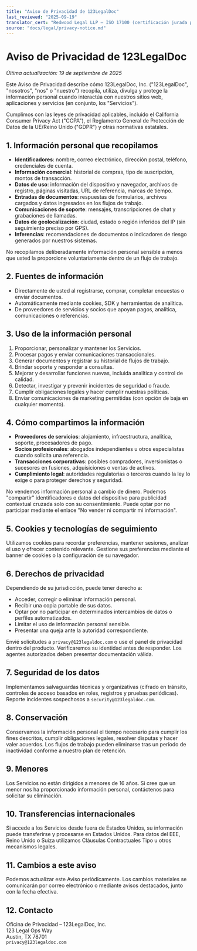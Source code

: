 ```yaml
---
title: "Aviso de Privacidad de 123LegalDoc"
last_reviewed: "2025-09-19"
translator_cert: "Redwood Legal LLP – ISO 17100 (certificación jurada pendiente)"
source: "docs/legal/privacy-notice.md"
---
```


# Aviso de Privacidad de 123LegalDoc

_Última actualización: 19 de septiembre de 2025_

Este Aviso de Privacidad describe cómo 123LegalDoc, Inc. ("123LegalDoc", "nosotros", "nos" o "nuestro") recopila, utiliza, divulga y protege la información personal cuando interactúa con nuestros sitios web, aplicaciones y servicios (en conjunto, los "Servicios").

Cumplimos con las leyes de privacidad aplicables, incluido el California Consumer Privacy Act ("CCPA"), el Reglamento General de Protección de Datos de la UE/Reino Unido ("GDPR") y otras normativas estatales.

## 1. Información personal que recopilamos
- **Identificadores**: nombre, correo electrónico, dirección postal, teléfono, credenciales de cuenta.
- **Información comercial**: historial de compras, tipo de suscripción, montos de transacción.
- **Datos de uso**: información del dispositivo y navegador, archivos de registro, páginas visitadas, URL de referencia, marcas de tiempo.
- **Entradas de documentos**: respuestas de formularios, archivos cargados y datos ingresados en los flujos de trabajo.
- **Comunicaciones de soporte**: mensajes, transcripciones de chat y grabaciones de llamadas.
- **Datos de geolocalización**: ciudad, estado o región inferidos del IP (sin seguimiento preciso por GPS).
- **Inferencias**: recomendaciones de documentos o indicadores de riesgo generados por nuestros sistemas.

No recopilamos deliberadamente información personal sensible a menos que usted la proporcione voluntariamente dentro de un flujo de trabajo.

## 2. Fuentes de información
- Directamente de usted al registrarse, comprar, completar encuestas o enviar documentos.
- Automáticamente mediante cookies, SDK y herramientas de analítica.
- De proveedores de servicios y socios que apoyan pagos, analítica, comunicaciones o referencias.

## 3. Uso de la información personal
1. Proporcionar, personalizar y mantener los Servicios.
2. Procesar pagos y enviar comunicaciones transaccionales.
3. Generar documentos y registrar su historial de flujos de trabajo.
4. Brindar soporte y responder a consultas.
5. Mejorar y desarrollar funciones nuevas, incluida analítica y control de calidad.
6. Detectar, investigar y prevenir incidentes de seguridad o fraude.
7. Cumplir obligaciones legales y hacer cumplir nuestras políticas.
8. Enviar comunicaciones de marketing permitidas (con opción de baja en cualquier momento).

## 4. Cómo compartimos la información
- **Proveedores de servicios**: alojamiento, infraestructura, analítica, soporte, procesadores de pago.
- **Socios profesionales**: abogados independientes u otros especialistas cuando solicita una referencia.
- **Transacciones corporativas**: posibles compradores, inversionistas o sucesores en fusiones, adquisiciones o ventas de activos.
- **Cumplimiento legal**: autoridades regulatorias o terceros cuando la ley lo exige o para proteger derechos y seguridad.

No vendemos información personal a cambio de dinero. Podemos "compartir" identificadores o datos del dispositivo para publicidad contextual cruzada solo con su consentimiento. Puede optar por no participar mediante el enlace "No vender ni compartir mi información".

## 5. Cookies y tecnologías de seguimiento
Utilizamos cookies para recordar preferencias, mantener sesiones, analizar el uso y ofrecer contenido relevante. Gestione sus preferencias mediante el banner de cookies o la configuración de su navegador.

## 6. Derechos de privacidad
Dependiendo de su jurisdicción, puede tener derecho a:
- Acceder, corregir o eliminar información personal.
- Recibir una copia portable de sus datos.
- Optar por no participar en determinados intercambios de datos o perfiles automatizados.
- Limitar el uso de información personal sensible.
- Presentar una queja ante la autoridad correspondiente.

Envié solicitudes a `privacy@123legaldoc.com` o use el panel de privacidad dentro del producto. Verificaremos su identidad antes de responder. Los agentes autorizados deben presentar documentación válida.

## 7. Seguridad de los datos
Implementamos salvaguardas técnicas y organizativas (cifrado en tránsito, controles de acceso basados en roles, registros y pruebas periódicas). Reporte incidentes sospechosos a `security@123legaldoc.com`.

## 8. Conservación
Conservamos la información personal el tiempo necesario para cumplir los fines descritos, cumplir obligaciones legales, resolver disputas y hacer valer acuerdos. Los flujos de trabajo pueden eliminarse tras un período de inactividad conforme a nuestro plan de retención.

## 9. Menores
Los Servicios no están dirigidos a menores de 16 años. Si cree que un menor nos ha proporcionado información personal, contáctenos para solicitar su eliminación.

## 10. Transferencias internacionales
Si accede a los Servicios desde fuera de Estados Unidos, su información puede transferirse y procesarse en Estados Unidos. Para datos del EEE, Reino Unido o Suiza utilizamos Cláusulas Contractuales Tipo u otros mecanismos legales.

## 11. Cambios a este aviso
Podemos actualizar este Aviso periódicamente. Los cambios materiales se comunicarán por correo electrónico o mediante avisos destacados, junto con la fecha efectiva.

## 12. Contacto
Oficina de Privacidad – 123LegalDoc, Inc.  
123 Legal Ops Way  
Austin, TX 78701  
`privacy@123legaldoc.com`
